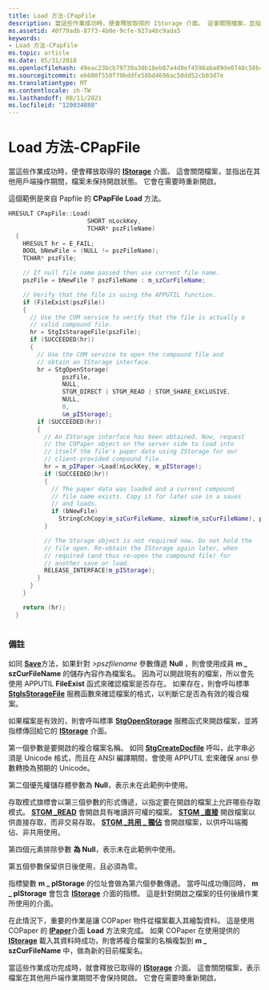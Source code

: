 ```yaml
---
title: Load 方法-CPapFile
description: 當這些作業成功時，便會釋放取得的 IStorage 介面。 這會關閉檔案，並指出在其他用戶端操作期間，檔案未保持開啟狀態。 它會在需要時重新開啟。
ms.assetid: 40f79adb-87f3-4b0e-9cfe-927a4bc9ada5
keywords:
- Load 方法-CPapFile
ms.topic: article
ms.date: 05/31/2018
ms.openlocfilehash: 49eac23bcb79738a30b18eb87a4d8ef4598aba89de0748c58b433df28d614886
ms.sourcegitcommit: e6600f550f79bddfe58bd4696ac50dd52cb03d7e
ms.translationtype: MT
ms.contentlocale: zh-TW
ms.lasthandoff: 08/11/2021
ms.locfileid: "120034888"
---
```

# <a name="load-method---cpapfile"></a>Load 方法-CPapFile

當這些作業成功時，便會釋放取得的 [**IStorage**](/windows/desktop/api/Objidl/nn-objidl-istorage) 介面。 這會關閉檔案，並指出在其他用戶端操作期間，檔案未保持開啟狀態。 它會在需要時重新開啟。

這個範例是來自 Papfile 的 **CPapFile** **Load** 方法。


```C++
HRESULT CPapFile::Load(
                      SHORT nLockKey,
                      TCHAR* pszFileName)
  {
    HRESULT hr = E_FAIL;
    BOOL bNewFile = (NULL != pszFileName);
    TCHAR* pszFile;

    // If null file name passed then use current file name.
    pszFile = bNewFile ? pszFileName : m_szCurFileName;

    // Verify that the file is using the APPUTIL function.
    if (FileExist(pszFile))
    {
      // Use the COM service to verify that the file is actually a 
      // valid compound file.
      hr = StgIsStorageFile(pszFile);
      if (SUCCEEDED(hr))
      {
        // Use the COM service to open the compound file and
        // obtain an IStorage interface.
        hr = StgOpenStorage(
               pszFile,
               NULL,
               STGM_DIRECT | STGM_READ | STGM_SHARE_EXCLUSIVE,
               NULL,
               0,
               &m_pIStorage);
        if (SUCCEEDED(hr))
        {
          // An IStorage interface has been obtained. Now, request 
          // the COPaper object on the server side to load into  
          // itself the file's paper data using IStorage for our 
          // client-provided compound file.
          hr = m_pIPaper->Load(nLockKey, m_pIStorage);
          if (SUCCEEDED(hr))
          {
            // The paper data was loaded and a current compound
            // file name exists. Copy it for later use in a saves 
            // and loads.
            if (bNewFile)
              StringCchCopy(m_szCurFileName, sizeof(m_szCurFileName), pszFileName);
          }

          // The Storage object is not required now. Do not hold the 
          // file open. Re-obtain the IStorage again later, when 
          // required (and thus re-open the compound file) for
          // another save or load.
          RELEASE_INTERFACE(m_pIStorage);
        }
      }
    }

    return (hr);
  }
  
```



### <a name="remarks"></a>備註

如同 [**Save**](save-method---cpapfile.md)方法，如果針對 *>pszfilename* 參數傳遞 **Null** ，則會使用成員 **m \_ szCurFileName** 的儲存內容作為檔案名。 因為可以開啟現有的檔案，所以會先使用 APPUTIL **FileExist** 函式來確認檔案是否存在。 如果存在，則會呼叫標準 [**StgIsStorageFile**](/windows/desktop/api/coml2api/nf-coml2api-stgisstoragefile) 服務函數來確認檔案的格式，以判斷它是否為有效的複合檔案。

如果檔案是有效的，則會呼叫標準 [**StgOpenStorage**](/windows/desktop/api/coml2api/nf-coml2api-stgopenstorage) 服務函式來開啟檔案，並將指標傳回給它的 [**IStorage**](/windows/desktop/api/Objidl/nn-objidl-istorage) 介面。

第一個參數是要開啟的複合檔案名稱。 如同 [**StgCreateDocfile**](/windows/desktop/api/coml2api/nf-coml2api-stgcreatedocfile) 呼叫，此字串必須是 Unicode 格式，而且在 ANSI 編譯期間，會使用 APPUTIL 宏來確保 ansi 參數轉換為預期的 Unicode。

第二個優先權儲存體參數為 **Null**，表示未在此範例中使用。

存取模式旗標會以第三個參數的形式傳遞，以指定要在開啟的檔案上允許哪些存取模式。 [**STGM \_READ**](stgm-constants.md) 會開啟具有唯讀許可權的檔案。 [**STGM \_直接**](stgm-constants.md) 開啟檔案以供直接存取，而非交易存取。 [**STGM \_共用 \_ 獨佔**](stgm-constants.md) 會開啟檔案，以供呼叫端獨佔、非共用使用。

第四個元素排除參數 **為 Null**，表示未在此範例中使用。

第五個參數保留供日後使用，且必須為零。

指標變數 **m \_ pIStorage** 的位址會做為第六個參數傳遞。 當呼叫成功傳回時， **m \_ pIStorage** 會包含 [**IStorage**](/windows/desktop/api/Objidl/nn-objidl-istorage) 介面的指標。 這是針對開啟之檔案的任何後續作業所使用的介面。

在此情況下，重要的作業是讓 COPaper 物件從檔案載入其繪製資料。 這是使用 COPaper 的 [**IPaper**](ipaper-methods.md)介面 **Load** 方法來完成。 如果 COPaper 在使用提供的 [**IStorage**](/windows/desktop/api/Objidl/nn-objidl-istorage) 載入其資料時成功，則會將複合檔案的名稱複製到 **m \_ szCurFileName** 中，做為新的目前檔案名。

當這些作業成功完成時，就會釋放已取得的 [**IStorage**](/windows/desktop/api/Objidl/nn-objidl-istorage) 介面。 這會關閉檔案，表示檔案在其他用戶端作業期間不會保持開啟。 它會在需要時重新開啟。

 

 




